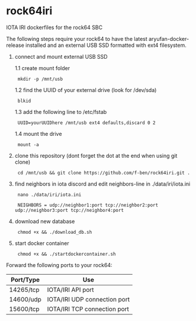 # rock64iri
IOTA IRI dockerfiles for the rock64 SBC

The following steps require your rock64 to have the latest aryufan-docker-release installed and an external USB SSD formatted with ext4 filesystem.

1. connect and mount external USB SSD

	1.1 create mount folder
	
		mkdir -p /mnt/usb
	
	1.2 find the UUID of your external drive (look for /dev/sda)
	
		blkid
	
	1.3 add the following line to /etc/fstab
	
		UUID=yourUUIDhere /mnt/usb ext4 defaults,discard 0 2
	
	1.4 mount the drive

		mount -a

2. clone this repository (dont forget the dot at the end when using git clone)

		cd /mnt/usb && git clone https://github.com/f-ben/rock64iri.git .
	
3. find neighbors in iota discord and edit neighbors-line in ./data/iri/iota.ini

		nano ./data/iri/iota.ini

		NEIGHBORS = udp://neighbor1:port tcp://neighbor2:port udp://neighbor3:port tcp://neighbor4:port
	
4. download new database

		chmod +x && ./download_db.sh

5. start docker container

		chmod +x && ./startdockercontainer.sh

Forward the following ports to your rock64:

Port/Type | Use 
--- | ---
14265/tcp | IOTA/IRI API port
14600/udp | IOTA/IRI UDP connection port
15600/tcp | IOTA/IRI TCP connection port
